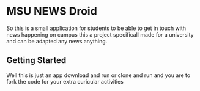 # MSU NEWS Droid

So this is a small application for students to be able to get in touch with news happening on campus this a project specificall made for a university and can be adapted any news anything.



## Getting Started

Well this is just an app download and run or clone and run and you are to fork the code for your extra curicular activities


